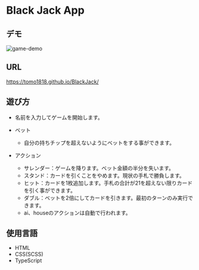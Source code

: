 # Black Jack App

## デモ

![game-demo](https://user-images.githubusercontent.com/83647745/151016233-0e286b3b-f05b-464e-9c6b-52aefb68541d.gif)

## URL

<https://tomo1818.github.io/BlackJack/>

## 遊び方

* 名前を入力してゲームを開始します。

* ベット
  * 自分の持ちチップを超えないようにベットをする事ができます。

* アクション
  * サレンダー：ゲームを降ります。ベット金額の半分を失います。
  * スタンド：カードを引くことをやめます。現状の手札で勝負します。
  * ヒット：カードを1枚追加します。手札の合計が21を超えない限りカードを引く事ができます。
  * ダブル：ベットを2倍にしてカードを引きます。最初のターンのみ実行できます。
  * ai、houseのアクションは自動で行われます。

## 使用言語

* HTML
* CSS(SCSS)
* TypeScript
